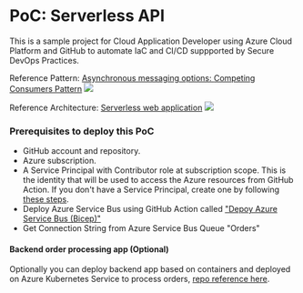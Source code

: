 # PoC: Serverless API

This is a sample project for Cloud Application Developer using Azure Cloud Platform and GitHub to automate IaC and CI/CD suppported by Secure DevOps Practices. 

Reference Pattern: [Asynchronous messaging options: ](https://docs.microsoft.com/en-us/azure/architecture/guide/technology-choices/messaging)[Competing Consumers Pattern]([https://docs.microsoft.com/en-us/azure/architecture/guide/technology-choices/images/comp-con.png](https://docs.microsoft.com/en-us/azure/architecture/guide/technology-choices/messaging#load-balancing))
![](https://docs.microsoft.com/en-us/azure/architecture/guide/technology-choices/images/comp-con.png)

Reference Architecture: [Serverless web application](https://docs.microsoft.com/en-us/azure/architecture/reference-architectures/serverless/web-app)
![](https://docs.microsoft.com/en-us/azure/architecture/reference-architectures/serverless/_images/serverless-web-app.png)

### Prerequisites to deploy this PoC
- GitHub account and repository.
- Azure subscription.
- A Service Principal with Contributor role at subscription scope. This is the identity that will be used to access the Azure resources from GitHub Action. If you don't have a Service Principal, create one by following [these steps](https://docs.microsoft.com/en-us/azure/developer/github/connect-from-azure).
- Deploy Azure Service Bus using GitHub Action called ["Depoy Azure Service Bus (Bicep)"](https://github.com/oaviles/keda-example/actions/workflows/deploy-servicebus-bicep.yml)
- Get Connection String from Azure Service Bus Queue "Orders"

#### Backend order processing app (Optional)
Optionally you can deploy backend app based on containers and deployed on Azure Kubernetes Service to process orders, [repo reference here](https://github.com/oaviles/keda-example.git).
